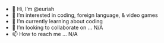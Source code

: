 - 👋 Hi, I’m @euriah
- 👀 I’m interested in coding, foreign language, & video games
- 🌱 I’m currently learning about coding
- 💞️ I’m looking to collaborate on ... N/A
- 📫 How to reach me ... N/A

<!---
euriah/euriah is a ✨ special ✨ repository because its `README.md` (this file) appears on your GitHub profile.
You can click the Preview link to take a look at your changes.
--->
